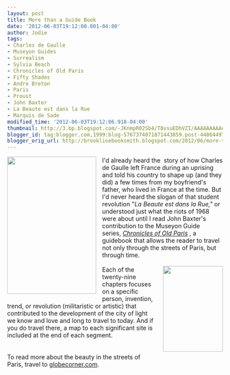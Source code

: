 ```yaml
---
layout: post
title: More than a Guide Book
date: '2012-06-03T19:12:00.001-04:00'
author: Jodie
tags:
- Charles de Gaulle
- Museyon Guides
- Surrealism
- Sylvia Beach
- Chronicles of Old Paris
- Fifty Shades
- Andre Breton
- Paris
- Proust
- John Baxter
- La Beaute est dans la Rue
- Marquis de Sade
modified_time: '2012-06-03T19:12:06.918-04:00'
thumbnail: http://3.bp.blogspot.com/-JKnmpR02Sb4/T8vsuEDhVZI/AAAAAAAAAeM/2dcgo8Ow9QY/s72-c/9780984633425.jpg
blogger_id: tag:blogger.com,1999:blog-5767374071871443859.post-4486449742671440111
blogger_orig_url: http://brooklinebooksmith.blogspot.com/2012/06/more-than-guide-book.html
---
```


<div class="separator" style="border-bottom: medium none; border-left: medium none; border-right: medium none; border-top: medium none; clear: both; text-align: center;"><a href="http://3.bp.blogspot.com/-JKnmpR02Sb4/T8vsuEDhVZI/AAAAAAAAAeM/2dcgo8Ow9QY/s1600/9780984633425.jpg" imageanchor="1" style="clear: left; cssfloat: left; float: left; margin-bottom: 1em; margin-right: 1em;"><img border="0" height="320" rba="true" src="http://3.bp.blogspot.com/-JKnmpR02Sb4/T8vsuEDhVZI/AAAAAAAAAeM/2dcgo8Ow9QY/s320/9780984633425.jpg" width="208" /></a></div><div style="border-bottom: medium none; border-left: medium none; border-right: medium none; border-top: medium none;">I'd already heard the&nbsp; story of how Charles de Gaulle left France during an uprising and told his country to shape up (and they did) a few times<a href="http://globecornerbookstore.com/blogs/wp-content/uploads/2012/06/3542473251_8c9c36c795_z.jpg" mce_href="http://globecornerbookstore.com/blogs/wp-content/uploads/2012/06/3542473251_8c9c36c795_z.jpg"></a> from my boyfriend's father, who lived in France at the time. But I'd never heard the slogan of that student revolution "<em>La Beaute est dans la Rue," </em>or understood just what the riots of 1968 were about until I read John Baxter's contribution to the Museyon Guide series,&nbsp;<em><a href="http://www.brooklinebooksmith-shop.com/book/9780984633425">Chronicles of Old Paris</a></em> , a guidebook that allows the reader to travel not only through the streets of Paris, but through time. </div><div style="border-bottom: medium none; border-left: medium none; border-right: medium none; border-top: medium none;"><br /></div><div style="border-bottom: medium none; border-left: medium none; border-right: medium none; border-top: medium none;"><a href="http://1.bp.blogspot.com/-N1QUixPTDDA/T8vsvqRTKZI/AAAAAAAAAeU/4NayPVVVJ1I/s1600/adbusters_LaBeauteEstDansLaRue.jpg" imageanchor="1" style="clear: right; cssfloat: right; float: right; margin-bottom: 1em; margin-left: 1em;"><img border="0" height="200" rba="true" src="http://1.bp.blogspot.com/-N1QUixPTDDA/T8vsvqRTKZI/AAAAAAAAAeU/4NayPVVVJ1I/s200/adbusters_LaBeauteEstDansLaRue.jpg" width="140" /></a>Each of the twenty-nine chapters focuses on a specific person, invention, trend, or&nbsp;revolution (militaristic or artistic) that contributed to the development of the city of light we know and love and long to travel to today. And if you do travel there, a map to each significant site is included at the end of each segment.<a href="http://globecornerbookstore.com/blogs/wp-content/uploads/2012/06/adbusters_LaBeauteEstDansLaRue.jpg"></a></div><div style="border-bottom: medium none; border-left: medium none; border-right: medium none; border-top: medium none;"><br /></div><div style="border-bottom: medium none; border-left: medium none; border-right: medium none; border-top: medium none;"><br /></div><div style="border-bottom: medium none; border-left: medium none; border-right: medium none; border-top: medium none;">To read more about the beauty in the streets of Paris, travel to <a href="http://globecornerbookstore.com/blogs/">globecorner.com</a>.</div>
